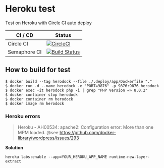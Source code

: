 Heroku test
===========

Test on Heroku with Circle CI auto deploy

| CI / CD   | Status |
| --------- | ------ |
| Circle CI | [![CircleCI](https://circleci.com/gh/sineverba/herodock.svg?style=svg)](https://circleci.com/gh/sineverba/herodock) |
| Semaphore CI | [![Build Status](https://sineverba.semaphoreci.com/badges/herodock.svg)](https://sineverba.semaphoreci.com/projects/herodock) |


## How to build for test

``` shell
$ docker build --tag herodock --file ./.deploy/app/Dockerfile "."
$ docker run -d --name herodock -e "PORT=9876" -p 9876:9876 herodock
$ docker exec -it herodock php -i | grep "PHP Version => 8.0.2"
$ docker container stop herodock
$ docker container rm herodock
$ docker image rm herodock
```

### Heroku errors

> Heroku - AH00534: apache2: Configuration error: More than one MPM loaded.
> @see https://github.com/docker-library/wordpress/issues/293

__Solution__

```shell
heroku labs:enable --app=YOUR_HEROKU_APP_NAME runtime-new-layer-extract
```